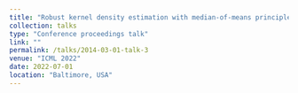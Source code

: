 ```yaml
---
title: "Robust kernel density estimation with median-of-means principle"
collection: talks
type: "Conference proceedings talk"
link: ""
permalink: /talks/2014-03-01-talk-3
venue: "ICML 2022"
date: 2022-07-01
location: "Baltimore, USA"
---
```

